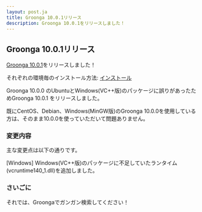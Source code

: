 ```yaml
---
layout: post.ja
title: Groonga 10.0.1リリース
description: Groonga 10.0.1をリリースしました！
---
```


## Groonga 10.0.1リリース

[Groonga 10.0.1](/ja/docs/news.html#release-10-0-0)をリリースしました！

それぞれの環境毎のインストール方法: [インストール](/ja/docs/install.html)

Groonga 10.0.0 のUbuntuとWindows(VC++版)のパッケージに誤りがあったためGroonga 10.0.1 をリリースしました。

既にCentOS、Debian、Windows(MinGW版)のGroonga 10.0.0を使用している方は、そのまま10.0.0を使っていただいて問題ありません。

### 変更内容

主な変更点は以下の通りです。

[Windows] Windows(VC++版)のパッケージに不足していたランタイム(vcruntime140_1.dll)を追加しました。

### さいごに

それでは、Groongaでガンガン検索してください！
